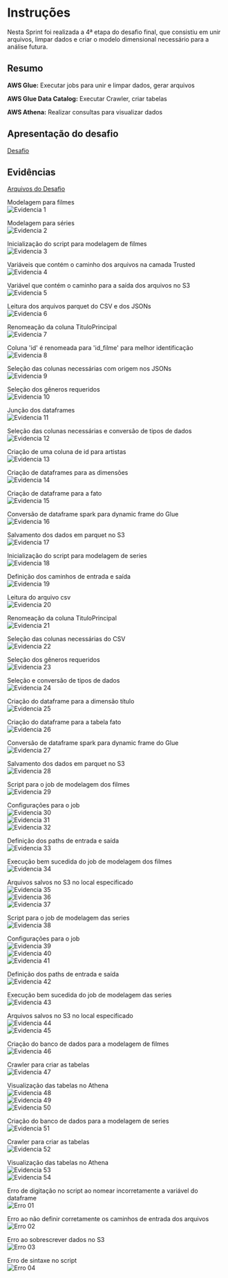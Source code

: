 # Instruções

Nesta Sprint foi realizada a 4ª etapa do desafio final, que consistiu em unir arquivos, limpar dados e criar o modelo dimensional necessário para a análise futura. <br>

## Resumo

**AWS Glue:** Executar jobs para unir e limpar dados, gerar arquivos

**AWS Glue Data Catalog:** Executar Crawler, criar tabelas

**AWS Athena:** Realizar consultas para visualizar dados

## Apresentação do desafio

[Desafio](desafio/README.md)

## Evidências

[Arquivos do Desafio](desafio/)

Modelagem para filmes<br>
![Evidencia 1](evidencias/modelagem_filmes.png)<br>

Modelagem para séries<br>
![Evidencia 2](evidencias/modelagem_series.png)<br>

Inicialização do script para modelagem de filmes<br>
![Evidencia 3](evidencias/01.png)<br>

Variáveis que contém o caminho dos arquivos na camada Trusted<br>
![Evidencia 4](evidencias/02.png)<br>

Variável que contém o caminho para a saída dos arquivos no S3<br>
![Evidencia 5](evidencias/03.png)<br>

Leitura dos arquivos parquet do CSV e dos JSONs<br>
![Evidencia 6](evidencias/04.png)<br>

Renomeação da coluna TituloPrincipal <br>
![Evidencia 7](evidencias/05.png)<br>

Coluna 'id' é renomeada para 'id_filme' para melhor identificação<br>
![Evidencia 8](evidencias/06.png)<br>

Seleção das colunas necessárias com origem nos JSONs<br>
![Evidencia 9](evidencias/07.png)<br>

Seleção dos gêneros requeridos<br>
![Evidencia 10](evidencias/08.png)<br>

Junção dos dataframes<br>
![Evidencia 11](evidencias/09.png)<br>

Seleção das colunas necessárias e conversão de tipos de dados<br>
![Evidencia 12](evidencias/10.png)<br>

Criação de uma coluna de id para artistas<br>
![Evidencia 13](evidencias/11.png)<br>

Criação de dataframes para as dimensões<br>
![Evidencia 14](evidencias/12.png)<br>

Criação de dataframe para a fato<br>
![Evidencia 15](evidencias/13.png)<br>

Conversão de dataframe spark para dynamic frame do Glue<br>
![Evidencia 16](evidencias/14.png)<br>

Salvamento dos dados em parquet no S3<br>
![Evidencia 17](evidencias/15.png)<br>

Inicialização do script para modelagem de series<br>
![Evidencia 18](evidencias/16.png)<br>

Definição dos caminhos de entrada e saída<br>
![Evidencia 19](evidencias/17.png)<br>

Leitura do arquivo csv <br>
![Evidencia 20](evidencias/18.png)<br>

Renomeação da coluna TituloPrincipal <br>
![Evidencia 21](evidencias/19.png)<br>

Seleção das colunas necessárias do CSV<br>
![Evidencia 22](evidencias/20.png)<br>

Seleção dos gêneros requeridos<br>
![Evidencia 23](evidencias/21.png)<br>

Seleção e conversão de tipos de dados<br>
![Evidencia 24](evidencias/22.png)<br>

Criação do dataframe para a dimensão título<br>
![Evidencia 25](evidencias/23.png)<br>

Criação do dataframe para a tabela fato<br>
![Evidencia 26](evidencias/24.png)<br>

Conversão de dataframe spark para dynamic frame do Glue<br>
![Evidencia 27](evidencias/25.png)<br>

Salvamento dos dados em parquet no S3<br>
![Evidencia 28](evidencias/26.png)<br>

Script para o job de modelagem dos filmes<br>
![Evidencia 29](evidencias/27.png)<br>

Configurações para o job<br>
![Evidencia 30](evidencias/28.png)<br>
![Evidencia 31](evidencias/29.png)<br>
![Evidencia 32](evidencias/30.png)<br>

Definição dos paths de entrada e saída<br>
![Evidencia 33](evidencias/31.png)<br>

Execução bem sucedida do job de modelagem dos filmes<br>
![Evidencia 34](evidencias/32.png)<br>

Arquivos salvos no S3 no local especificado<br>
![Evidencia 35](evidencias/33.png)<br>
![Evidencia 36](evidencias/34.png)<br>
![Evidencia 37](evidencias/35.png)<br>

Script para o job de modelagem das series<br>
![Evidencia 38](evidencias/36.png)<br>

Configurações para o job<br>
![Evidencia 39](evidencias/37.png)<br>
![Evidencia 40](evidencias/38.png)<br>
![Evidencia 41](evidencias/39.png)<br>

Definição dos paths de entrada e saída<br>
![Evidencia 42](evidencias/40.png)<br>

Execução bem sucedida do job de modelagem das series<br>
![Evidencia 43](evidencias/41.png)<br>

Arquivos salvos no S3 no local especificado<br>
![Evidencia 44](evidencias/42.png)<br>
![Evidencia 45](evidencias/43.png)<br>

Criação do banco de dados para a modelagem de filmes<br>
![Evidencia 46](evidencias/44.png)<br>

Crawler para criar as tabelas<br>
![Evidencia 47](evidencias/45.png)<br>

Visualização das tabelas no Athena<br>
![Evidencia 48](evidencias/46.png)<br>
![Evidencia 49](evidencias/47.png)<br>
![Evidencia 50](evidencias/48.png)<br>

Criação do banco de dados para a modelagem de series<br>
![Evidencia 51](evidencias/49.png)<br>

Crawler para criar as tabelas<br>
![Evidencia 52](evidencias/50.png)<br>

Visualização das tabelas no Athena<br>
![Evidencia 53](evidencias/51.png)<br>
![Evidencia 54](evidencias/52.png)<br>

Erro de digitação no script ao nomear incorretamente a variável do dataframe<br>
![Erro 01](evidencias/Err_1.png)<br>

Erro ao não definir corretamente os caminhos de entrada dos arquivos<br>
![Erro 02](evidencias/Err_2.png)<br>

Erro ao sobrescrever dados no S3<br>
![Erro 03](evidencias/Err_3.png)<br>

Erro de sintaxe no script<br>
![Erro 04](evidencias/Err_4.png)<br>